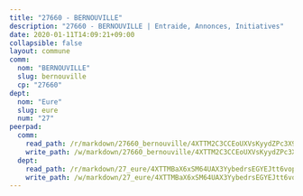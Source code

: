 ```yaml
---
title: "27660 - BERNOUVILLE"
description: "27660 - BERNOUVILLE | Entraide, Annonces, Initiatives"
date: 2020-01-11T14:09:21+09:00
collapsible: false
layout: commune
comm:
  nom: "BERNOUVILLE"
  slug: bernouville
  cp: "27660"
dept:
  nom: "Eure"
  slug: eure
  num: "27"
peerpad:
  comm:
    read_path: /r/markdown/27660_bernouville/4XTTM2C3CCEoUXVsKyydZPc3X9gG8osdiULdE7NE6KeXy1mZc
    write_path: /w/markdown/27660_bernouville/4XTTM2C3CCEoUXVsKyydZPc3X9gG8osdiULdE7NE6KeXy1mZc-K3TgU4BNf9HS4gh5jXk1HGhhyCJGEMBd93JZHTig6QhPpNfgYHd2QEFBwJqcApZHDjB3voy1kZQDdKTmzjaxjTz9TfkPG7AEGgCWp4cckJgpiKzU9PA9g3gzgsN3KhKki11ts6bk
  dept:
    read_path: /r/markdown/27_eure/4XTTMBaX6xSM64UAX3YybedrsEGYEJtt6vopdQsPEFtGijgwg
    write_path: /w/markdown/27_eure/4XTTMBaX6xSM64UAX3YybedrsEGYEJtt6vopdQsPEFtGijgwg-K3TgUmjy61Gu7ZFzjoVmiacXP2Rc4pq6sxVCYUX3mFQZWQw9yCKsEoAMagtuW4jJTYhK96DsWW4cPmZLagvQNZ34BscGcu4btrtJibt18c1mpqofaWe6Q3RartDiuMTjY7NrsH4r
---
```



